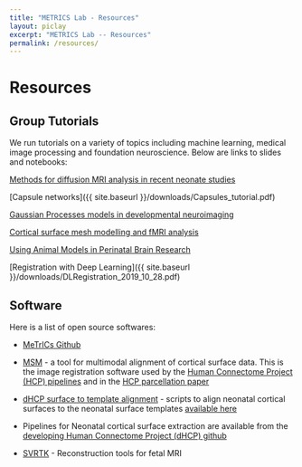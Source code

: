 ```yaml
---
title: "METRICS Lab - Resources"
layout: piclay
excerpt: "METRICS Lab -- Resources"
permalink: /resources/
---
```


# Resources

## Group Tutorials

We run tutorials on a variety of topics including machine learning, medical image processing and foundation neuroscience. Below are links to slides and notebooks:

[Methods for diffusion MRI analysis in recent neonate studies](https://emckclac-my.sharepoint.com/:b:/g/personal/k1759240_kcl_ac_uk/EYrpr6GOaExMqlHzPhqcAV4BOwzeIe-aNHNYpvCmS9yn8Q?e=4FPZof)

[Capsule networks]({{ site.baseurl }}/downloads/Capsules_tutorial.pdf)

[Gaussian Processes models in developmental neuroimaging​](https://github.com/metrics-lab/talks_and_tutorials/blob/master/GaussianProcessModels_in_Developmentalneuroimaging.pdf)

[Cortical surface mesh modelling and fMRI analysis](https://github.com/metrics-lab/talks_and_tutorials/blob/master/cortical_surface_imaging_and_fMRI_analysis.pdf)

[Using Animal Models in Perinatal Brain Research](https://github.com/metrics-lab/talks_and_tutorials/blob/master/Animal_Models_Of_Perinatal_Research%20%2B%20Preclinical_Imaging%20-%20Sept2019.pdf)

[Registration with Deep Learning]({{ site.baseurl }}/downloads/DLRegistration_2019_10_28.pdf)

## Software

Here is a list of open source softwares:

- [MeTrICs Github](https://github.com/metrics-lab)

- [MSM](https://github.com/ecr05/MSM_HOCR) - a tool for multimodal alignment of cortical surface data. This is the image registration software used by the [Human Connectome Project (HCP) pipelines](https://www.humanconnectome.org/software/hcp-mr-pipelines) and in the [HCP parcellation paper](https://www.nature.com/articles/doi%3A10.1038/nature18933)

- [dHCP surface to template alignment](https://github.com/ecr05/dHCP_template_alignment) - scripts to align neonatal cortical surfaces to the neonatal surface templates [available here](https://brain-development.org/brain-atlases/atlases-from-the-dhcp-project/)

- Pipelines for Neonatal cortical surface extraction are available from the [developing Human Connectome Project (dHCP) github ](https://github.com/DevelopingHCP)

- [SVRTK](https://svrtk.github.io/) - Reconstruction tools for fetal MRI
